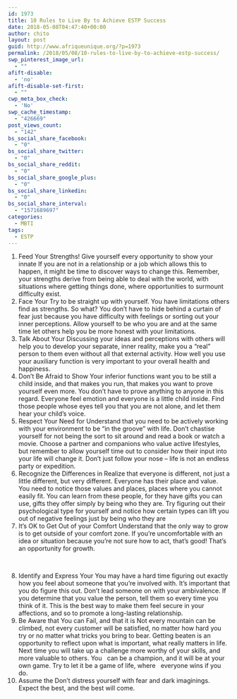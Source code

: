 ```yaml
---
id: 1973
title: 10 Rules to Live By to Achieve ESTP Success
date: 2018-05-08T04:47:40+00:00
author: chito
layout: post
guid: http://www.afriqueunique.org/?p=1973
permalink: /2018/05/08/10-rules-to-live-by-to-achieve-estp-success/
swp_pinterest_image_url:
  - ""
afift-disable:
  - 'no'
afift-disable-set-first:
  - ""
cwp_meta_box_check:
  - 'No'
swp_cache_timestamp:
  - "426669"
post_views_count:
  - "142"
bs_social_share_facebook:
  - "0"
bs_social_share_twitter:
  - "0"
bs_social_share_reddit:
  - "0"
bs_social_share_google_plus:
  - "0"
bs_social_share_linkedin:
  - "0"
bs_social_share_interval:
  - "1571689697"
categories:
  - MBTI
tags:
  - ESTP
---
```

  1. Feed Your Strengths! Give yourself every opportunity to show your innate If you are not in a relationship or a job which allows this to happen, it might be time to discover ways to change this. Remember, your strengths derive from being able to deal with the world, with situations where getting things done, where opportunities to surmount difficulty exist.
  2. Face Your Try to be straight up with yourself. You have limitations others find as strengths. So what? You don’t have to hide behind a curtain of fear just because you have difficulty with feelings or sorting out your inner perceptions. Allow yourself to be who you are and at the same time let others help you be more honest with your limitations.
  3. Talk About Your Discussing your ideas and perceptions with others will help you to develop your separate, inner reality, make you a “real” person to them even without all that external activity. How well you use your auxiliary function is very important to your overall health and happiness.
  4. Don&#8217;t Be Afraid to Show Your inferior functions want you to be still a child inside, and that makes you run, that makes you want to prove yourself even more. You don’t have to prove anything to anyone in this regard. Everyone feel emotion and everyone is a little child inside. Find those people whose eyes tell you that you are not alone, and let them hear your child’s voice.
  5. Respect Your Need for Understand that you need to be actively working with your environment to be &#8220;in the groove&#8221; with life. Don&#8217;t chastise yourself for not being the sort to sit around and read a book or watch a movie. Choose a partner and companions who value active lifestyles, but remember to allow yourself time out to consider how their input into your life will change it. Don’t just follow your nose – life is not an endless party or expedition.
  6. Recognize the Differences in Realize that everyone is different, not just a little different, but very different. Everyone has their place and value. You need to notice those values and places, places where you cannot easily fit. You can learn from these people, for they have gifts you can use, gifts they offer simply by being who they are. Try figuring out their psychological type for yourself and notice how certain types can lift you out of negative feelings just by being who they are
  7. It&#8217;s OK to Get Out of your Comfort Understand that the only way to grow is to get outside of your comfort zone. If you&#8217;re uncomfortable with an idea or situation because you&#8217;re not sure how to act, that&#8217;s good! That&#8217;s an opportunity for growth.

&nbsp;

<ol start="8">
  <li>
    Identify and Express Your You may have a hard time figuring out exactly how you feel about someone that you&#8217;re involved with. It&#8217;s important that you do figure this out. Don&#8217;t lead someone on with your ambivalence. If you determine that you value the person, tell them so every time you think of it. This is the best way to make them feel secure in your affections, and so to promote a long-lasting relationship.
  </li>
  <li>
    Be Aware that You can Fail, and that it is Not every mountain can be climbed, not every customer will be satisfied, no matter how hard you try or no matter what tricks you bring to bear. Getting beaten is an opportunity to reflect upon what is important, what really matters in life. Next time you will take up a challenge more worthy of your skills, and more valuable to others. You &nbsp;&nbsp;can be a champion, and it will be at your own game. Try to let it be a game of life, where &nbsp;&nbsp;everyone wins if you do.
  </li>
  <li>
    Assume the Don&#8217;t distress yourself with fear and dark imaginings. Expect the best, and the best will come.
  </li>
</ol>